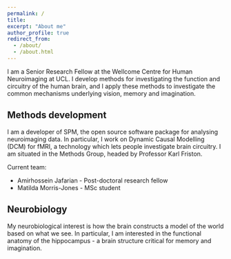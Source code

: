 ```yaml
---
permalink: /
title: 
excerpt: "About me"
author_profile: true
redirect_from: 
  - /about/
  - /about.html
---
```


I am a Senior Research Fellow at the Wellcome Centre for Human Neuroimaging at UCL. I develop methods for investigating the function and circuitry of the human brain, and I apply these methods to investigate the common mechanisms underlying vision, memory and imagination.

## Methods development
I am a developer of SPM, the open source software package for analysing neuroimaging data. In particular, I work on Dynamic Causal Modelling (DCM) for fMRI, a technology which lets people investigate brain circuitry. I am situated in the Methods Group, headed by Professor Karl Friston.

Current team:
* Amirhossein Jafarian - Post-doctoral research fellow
* Matilda Morris-Jones - MSc student

## Neurobiology
My neurobiological interest is how the brain constructs a model of the world based on what we see. In particular, I am interested in the functional anatomy of the hippocampus - a brain structure critical for memory and imagination.
